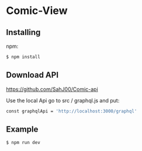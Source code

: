 # Comic-View

## Installing

npm:

```bash
$ npm install
```

## Download API



https://github.com/SahJ00/Comic-api


Use the local Api go to src / graphql.js and put:

```bash
const graphqlApi = 'http://localhost:3000/graphql'
```

## Example

```bash
$ npm run dev
```
